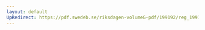 ```yaml
---
layout: default
UpRedirect: https://pdf.swedeb.se/riksdagen-volumeG-pdf/199192/reg_199192/reg_199192_0542.pdf
---
```


